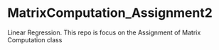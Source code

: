 # MatrixComputation_Assignment2
Linear Regression. This repo is focus on the Assignment of Matrix Computation class
